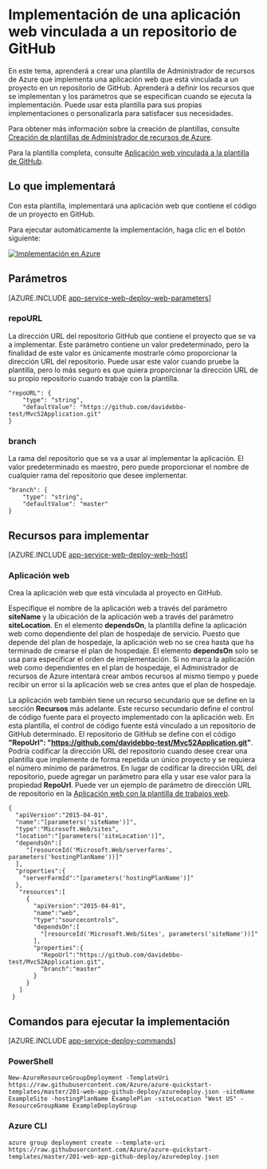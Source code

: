<properties 
	pageTitle="Implementación de una aplicación web vinculada a un repositorio de GitHub" 
	description="Use una plantilla de Administrador de recursos de Azure para implementar una aplicación web que contenga un proyecto de un repositorio de GitHub." 
	services="app-service\web" 
	documentationCenter="" 
	authors="tfitzmac" 
	manager="wpickett" 
	editor=""/>

<tags 
	ms.service="app-service-web" 
	ms.workload="web" 
	ms.tgt_pltfrm="na" 
	ms.devlang="na" 
	ms.topic="article" 
	ms.date="06/29/2015" 
	ms.author="tomfitz"/>

# Implementación de una aplicación web vinculada a un repositorio de GitHub

En este tema, aprenderá a crear una plantilla de Administrador de recursos de Azure que implementa una aplicación web que está vinculada a un proyecto en un repositorio de GitHub. Aprenderá a definir los recursos que se implementan y los parámetros que se especifican cuando se ejecuta la implementación. Puede usar esta plantilla para sus propias implementaciones o personalizarla para satisfacer sus necesidades.

Para obtener más información sobre la creación de plantillas, consulte [Creación de plantillas de Administrador de recursos de Azure](../resource-group-authoring-templates.md).

Para la plantilla completa, consulte [Aplicación web vinculada a la plantilla de GitHub](https://github.com/Azure/azure-quickstart-templates/blob/master/201-web-app-github-deploy/azuredeploy.json).

## Lo que implementará

Con esta plantilla, implementará una aplicación web que contiene el código de un proyecto en GitHub.

Para ejecutar automáticamente la implementación, haga clic en el botón siguiente:

[![Implementación en Azure](http://azuredeploy.net/deploybutton.png)](https://portal.azure.com/#create/Microsoft.Template/uri/https%3A%2F%2Fraw.githubusercontent.com%2FAzure%2Fazure-quickstart-templates%2Fmaster%2F201-web-app-github-deploy%2Fazuredeploy.json)

## Parámetros

[AZURE.INCLUDE [app-service-web-deploy-web-parameters](../../includes/app-service-web-deploy-web-parameters.md)]

### repoURL

La dirección URL del repositorio GitHub que contiene el proyecto que se va a implementar. Este parámetro contiene un valor predeterminado, pero la finalidad de este valor es únicamente mostrarle cómo proporcionar la dirección URL del repositorio. Puede usar este valor cuando pruebe la plantilla, pero lo más seguro es que quiera proporcionar la dirección URL de su propio repositorio cuando trabaje con la plantilla.

    "repoURL": {
        "type": "string",
        "defaultValue": "https://github.com/davidebbo-test/Mvc52Application.git"
    }

### branch

La rama del repositorio que se va a usar al implementar la aplicación. El valor predeterminado es maestro, pero puede proporcionar el nombre de cualquier rama del repositorio que desee implementar.

    "branch": {
        "type": "string",
        "defaultValue": "master"
    }
    
## Recursos para implementar

[AZURE.INCLUDE [app-service-web-deploy-web-host](../../includes/app-service-web-deploy-web-host.md)]

### Aplicación web

Crea la aplicación web que está vinculada al proyecto en GitHub.

Especifique el nombre de la aplicación web a través del parámetro **siteName** y la ubicación de la aplicación web a través del parámetro **siteLocation**. En el elemento **dependsOn**, la plantilla define la aplicación web como dependiente del plan de hospedaje de servicio. Puesto que depende del plan de hospedaje, la aplicación web no se crea hasta que ha terminado de crearse el plan de hospedaje. El elemento **dependsOn** solo se usa para especificar el orden de implementación. Si no marca la aplicación web como dependientes en el plan de hospedaje, el Administrador de recursos de Azure intentará crear ambos recursos al mismo tiempo y puede recibir un error si la aplicación web se crea antes que el plan de hospedaje.

La aplicación web también tiene un recurso secundario que se define en la sección **Recursos** más adelante. Este recurso secundario define el control de código fuente para el proyecto implementado con la aplicación web. En esta plantilla, el control de código fuente está vinculado a un repositorio de GitHub determinado. El repositorio de GitHub se define con el código **"RepoUrl": "https://github.com/davidebbo-test/Mvc52Application.git"**. Podría codificar la dirección URL del repositorio cuando desee crear una plantilla que implemente de forma repetida un único proyecto y se requiera el número mínimo de parámetros. En lugar de codificar la dirección URL del repositorio, puede agregar un parámetro para ella y usar ese valor para la propiedad **RepoUrl**. Puede ver un ejemplo de parámetro de dirección URL de repositorio en la [Aplicación web con la plantilla de trabajos web](../app-service-web-deploy-web-app-with-webjobs.md).

    {
      "apiVersion":"2015-04-01",
      "name":"[parameters('siteName')]",
      "type":"Microsoft.Web/sites",
      "location":"[parameters('siteLocation')]",
      "dependsOn":[
         "[resourceId('Microsoft.Web/serverfarms', parameters('hostingPlanName'))]"
      ],
      "properties":{
        "serverFarmId":"[parameters('hostingPlanName')]"
      },
       "resources":[
         {
           "apiVersion":"2015-04-01",
           "name":"web",
           "type":"sourcecontrols",
           "dependsOn":[
             "[resourceId('Microsoft.Web/Sites', parameters('siteName'))]"
           ],
           "properties":{
             "RepoUrl":"https://github.com/davidebbo-test/Mvc52Application.git",
             "branch":"master"
           }
         }
       ]
     }

## Comandos para ejecutar la implementación

[AZURE.INCLUDE [app-service-deploy-commands](../../includes/app-service-deploy-commands.md)]

### PowerShell

    New-AzureResourceGroupDeployment -TemplateUri https://raw.githubusercontent.com/Azure/azure-quickstart-templates/master/201-web-app-github-deploy/azuredeploy.json -siteName ExampleSite -hostingPlanName ExamplePlan -siteLocation "West US" -ResourceGroupName ExampleDeployGroup

### Azure CLI

    azure group deployment create --template-uri https://raw.githubusercontent.com/Azure/azure-quickstart-templates/master/201-web-app-github-deploy/azuredeploy.json


 

<!---HONumber=August15_HO6-->